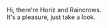 

Hi, there're Horiz and Raincrows.  
It's a pleasure, just take a look.


<!---
Horizing/Horizing is a ✨ special ✨ repository because its `README.md` (this file) appears on your GitHub profile.
You can click the Preview link to take a look at your changes.
--->
